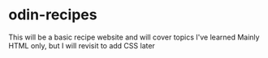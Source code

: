# odin-recipes
This will be a basic recipe website and will cover topics I've learned
Mainly HTML only, but I will revisit to add CSS later
